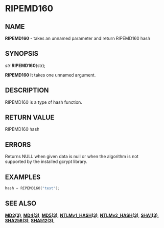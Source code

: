 # RIPEMD160

## NAME

**RIPEMD160** - takes an unnamed parameter and return RIPEMD160 hash

## SYNOPSIS

*str* **RIPEMD160**(str);

**RIPEMD160** It takes one unnamed argument.

## DESCRIPTION

RIPEMD160 is a type of hash function.


## RETURN VALUE

RIPEMD160 hash

## ERRORS

Returns NULL when given data is null or when the algorithm is not supported by the installed gcrypt library.

## EXAMPLES

```cpp
hash = RIPEMD160("test");
```

## SEE ALSO

**[MD2(3)](MD2.md)**,
**[MD4(3)](MD4.md)**,
**[MD5(3)](MD5.md)**,
**[NTLMv1_HASH(3)](NTLMv1_HASH.md)**,
**[NTLMv2_HASH(3)](NTLMv2_HASH.md)**,
**[SHA1(3)](SHA1.md)**,
**[SHA256(3)](SHA256.md)**,
**[SHA512(3)](SHA512.md)**,
